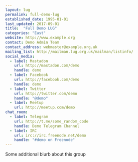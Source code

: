 ```yaml
---
layout: lug
permalink: full-demo-lug
established_date: 1995-01-01
last_updated: 2017-09-01
title:  "Full Demo LUG"
categories: "East"
website: http://www.example.org
contact: Demo Admin Team
contact_address: webmaster@example.org.uk
mailing_list: http://mailman.lug.org.uk/mailman/listinfo/
social_media:
  - label: Mastadon
    url: http://mastadon.com/demo
    handle: demo
  - label: Facebook
    url: http://facebook.com/demo
    handle: demo
  - label: Twitter
    url: http://twitter.com/demo
    handle: "@demo"
  - label: Meetup
    url: http://meetup.com/demo
chat_room:
  - label: Telegram
    url: http://t.me/some_random_code
    handle: Demo Telegram Channel
  - label: IRC
    url: irc://irc.freenode.net/demo
    handle: "#demo on Freenode"
---
```

Some additional blurb about this group

